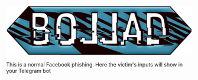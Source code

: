 ![MasterHead](https://github.com/S4jj4d404/S4jj4d404/blob/main/20241029_032756.png)

This is a normal Facebook phishing.  Here the victim's inputs will show in your Telegram bot
